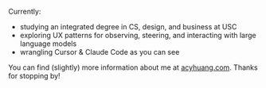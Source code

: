 Currently:
- studying an integrated degree in CS, design, and business at USC
- exploring UX patterns for observing, steering, and interacting with large language models
- wrangling Cursor & Claude Code as you can see

You can find (slightly) more information about me at [acyhuang.com](https://www.acyhuang.com/). Thanks for stopping by!
